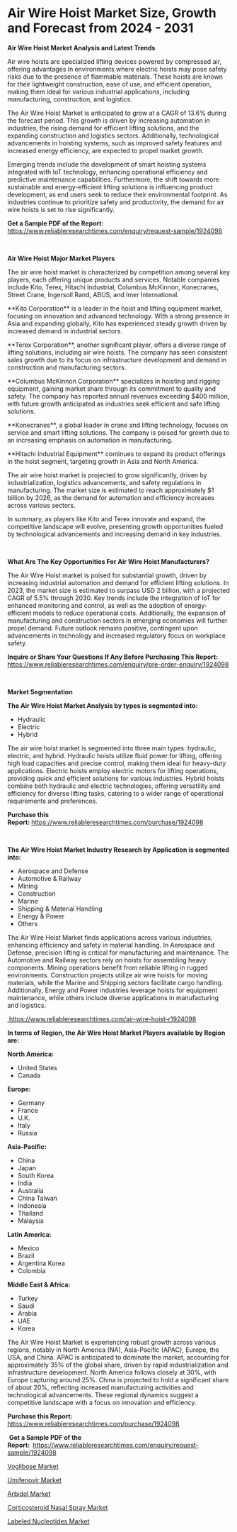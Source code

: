 <p><h1>Air Wire Hoist Market Size, Growth and Forecast from 2024 - 2031</h1></p><p><strong>Air Wire Hoist Market Analysis and Latest Trends</strong></p>
<p><p>Air wire hoists are specialized lifting devices powered by compressed air, offering advantages in environments where electric hoists may pose safety risks due to the presence of flammable materials. These hoists are known for their lightweight construction, ease of use, and efficient operation, making them ideal for various industrial applications, including manufacturing, construction, and logistics.</p><p>The Air Wire Hoist Market is anticipated to grow at a CAGR of 13.6% during the forecast period. This growth is driven by increasing automation in industries, the rising demand for efficient lifting solutions, and the expanding construction and logistics sectors. Additionally, technological advancements in hoisting systems, such as improved safety features and increased energy efficiency, are expected to propel market growth. </p><p>Emerging trends include the development of smart hoisting systems integrated with IoT technology, enhancing operational efficiency and predictive maintenance capabilities. Furthermore, the shift towards more sustainable and energy-efficient lifting solutions is influencing product development, as end users seek to reduce their environmental footprint. As industries continue to prioritize safety and productivity, the demand for air wire hoists is set to rise significantly.</p></p>
<p><strong>Get a Sample PDF of the Report:&nbsp;</strong> <a href="https://www.reliableresearchtimes.com/enquiry/request-sample/1924098?utm_campaign=1606&utm_medium=2&utm_source=Github&utm_content=ia&utm_term=24102024&utm_id=air-wire-hoist">https://www.reliableresearchtimes.com/enquiry/request-sample/1924098</a></p>
<p>&nbsp;</p>
<p><strong>Air Wire Hoist Major Market Players</strong></p>
<p><p>The air wire hoist market is characterized by competition among several key players, each offering unique products and services. Notable companies include Kito, Terex, Hitachi Industrial, Columbus McKinnon, Konecranes, Street Crane, Ingersoll Rand, ABUS, and Imer International.</p><p>**Kito Corporation** is a leader in the hoist and lifting equipment market, focusing on innovation and advanced technology. With a strong presence in Asia and expanding globally, Kito has experienced steady growth driven by increased demand in industrial sectors. </p><p>**Terex Corporation**, another significant player, offers a diverse range of lifting solutions, including air wire hoists. The company has seen consistent sales growth due to its focus on infrastructure development and demand in construction and manufacturing sectors. </p><p>**Columbus McKinnon Corporation** specializes in hoisting and rigging equipment, gaining market share through its commitment to quality and safety. The company has reported annual revenues exceeding $400 million, with future growth anticipated as industries seek efficient and safe lifting solutions.</p><p>**Konecranes**, a global leader in crane and lifting technology, focuses on service and smart lifting solutions. The company is poised for growth due to an increasing emphasis on automation in manufacturing.</p><p>**Hitachi Industrial Equipment** continues to expand its product offerings in the hoist segment, targeting growth in Asia and North America.</p><p>The air wire hoist market is projected to grow significantly, driven by industrialization, logistics advancements, and safety regulations in manufacturing. The market size is estimated to reach approximately $1 billion by 2026, as the demand for automation and efficiency increases across various sectors.</p><p>In summary, as players like Kito and Terex innovate and expand, the competitive landscape will evolve, presenting growth opportunities fueled by technological advancements and increasing demand in key industries.</p></p>
<p>&nbsp;</p>
<p><strong>What Are The Key Opportunities For Air Wire Hoist Manufacturers?</strong></p>
<p><p>The Air Wire Hoist market is poised for substantial growth, driven by increasing industrial automation and demand for efficient lifting solutions. In 2023, the market size is estimated to surpass USD 2 billion, with a projected CAGR of 5.5% through 2030. Key trends include the integration of IoT for enhanced monitoring and control, as well as the adoption of energy-efficient models to reduce operational costs. Additionally, the expansion of manufacturing and construction sectors in emerging economies will further propel demand. Future outlook remains positive, contingent upon advancements in technology and increased regulatory focus on workplace safety.</p></p>
<p><strong>Inquire or Share Your Questions If Any Before Purchasing This Report:</strong> <a href="https://www.reliableresearchtimes.com/enquiry/pre-order-enquiry/1924098?utm_campaign=1606&utm_medium=2&utm_source=Github&utm_content=ia&utm_term=24102024&utm_id=air-wire-hoist">https://www.reliableresearchtimes.com/enquiry/pre-order-enquiry/1924098</a></p>
<p>&nbsp;</p>
<p><strong>Market Segmentation</strong></p>
<p><strong>The Air Wire Hoist Market Analysis by types is segmented into:</strong></p>
<p><ul><li>Hydraulic</li><li>Electric</li><li>Hybrid</li></ul></p>
<p><p>The air wire hoist market is segmented into three main types: hydraulic, electric, and hybrid. Hydraulic hoists utilize fluid power for lifting, offering high load capacities and precise control, making them ideal for heavy-duty applications. Electric hoists employ electric motors for lifting operations, providing quick and efficient solutions for various industries. Hybrid hoists combine both hydraulic and electric technologies, offering versatility and efficiency for diverse lifting tasks, catering to a wider range of operational requirements and preferences.</p></p>
<p><strong>Purchase this Report:&nbsp;</strong><a href="https://www.reliableresearchtimes.com/purchase/1924098?utm_campaign=1606&utm_medium=2&utm_source=Github&utm_content=ia&utm_term=24102024&utm_id=air-wire-hoist">https://www.reliableresearchtimes.com/purchase/1924098</a></p>
<p>&nbsp;</p>
<p><strong>The Air Wire Hoist Market Industry Research by Application is segmented into:</strong></p>
<p><ul><li>Aerospace and Defense</li><li>Automotive & Railway</li><li>Mining</li><li>Construction</li><li>Marine</li><li>Shipping & Material Handling</li><li>Energy & Power</li><li>Others</li></ul></p>
<p><p>The Air Wire Hoist Market finds applications across various industries, enhancing efficiency and safety in material handling. In Aerospace and Defense, precision lifting is critical for manufacturing and maintenance. The Automotive and Railway sectors rely on hoists for assembling heavy components. Mining operations benefit from reliable lifting in rugged environments. Construction projects utilize air wire hoists for moving materials, while the Marine and Shipping sectors facilitate cargo handling. Additionally, Energy and Power industries leverage hoists for equipment maintenance, while others include diverse applications in manufacturing and logistics.</p></p>
<p><a href="https://www.reliableresearchtimes.com/air-wire-hoist-r1924098?utm_campaign=1606&utm_medium=2&utm_source=Github&utm_content=ia&utm_term=24102024&utm_id=air-wire-hoist">&nbsp;https://www.reliableresearchtimes.com/air-wire-hoist-r1924098</a></p>
<p><strong>In terms of Region, the Air Wire Hoist Market Players available by Region are:</strong></p>
<p>
    <p> <strong> North America: </strong>
        <ul>
            <li>United States</li>
            <li>Canada</li>
        </ul>
        </p> 
    <p> <strong> Europe: </strong>
        <ul>
            <li>Germany</li>
            <li>France</li>
            <li>U.K.</li>
            <li>Italy</li>
            <li>Russia</li>
        </ul>
        </p> 
    <p> <strong> Asia-Pacific: </strong>
        <ul>
            <li>China</li>
            <li>Japan</li>
            <li>South Korea</li>
            <li>India</li>
            <li>Australia</li>
            <li>China Taiwan</li>
            <li>Indonesia</li>
            <li>Thailand</li>
            <li>Malaysia</li>
        </ul>
        </p> 
    <p> <strong> Latin America: </strong>
        <ul>
            <li>Mexico</li>
            <li>Brazil</li>
            <li>Argentina Korea</li>
            <li>Colombia</li>
        </ul>
        </p> 
    <p> <strong> Middle East & Africa: </strong>
        <ul>
            <li>Turkey</li>
            <li>Saudi</li>
            <li>Arabia</li>
            <li>UAE</li>
            <li>Korea</li>
        </ul>
    </p>
    </p>
<p><p>The Air Wire Hoist Market is experiencing robust growth across various regions, notably in North America (NA), Asia-Pacific (APAC), Europe, the USA, and China. APAC is anticipated to dominate the market, accounting for approximately 35% of the global share, driven by rapid industrialization and infrastructure development. North America follows closely at 30%, with Europe capturing around 25%. China is projected to hold a significant share of about 20%, reflecting increased manufacturing activities and technological advancements. These regional dynamics suggest a competitive landscape with a focus on innovation and efficiency.</p></p>
<p><strong>Purchase this Report: </strong><a href="https://www.reliableresearchtimes.com/purchase/1924098?utm_campaign=1606&utm_medium=2&utm_source=Github&utm_content=ia&utm_term=24102024&utm_id=air-wire-hoist">https://www.reliableresearchtimes.com/purchase/1924098</a></p>
<p>&nbsp;<strong>Get a Sample PDF of the Report:&nbsp;&nbsp;</strong><a href="https://www.reliableresearchtimes.com/enquiry/request-sample/1924098?utm_campaign=1606&utm_medium=2&utm_source=Github&utm_content=ia&utm_term=24102024&utm_id=air-wire-hoist">https://www.reliableresearchtimes.com/enquiry/request-sample/1924098</a></p>
<p><strong></strong></p>
<p><p><a href="https://www.linkedin.com/pulse/future-innovation-global-voglibose-market-growth-opportunities-bt89e?utm_campaign=1606&utm_medium=2&utm_source=Github&utm_content=ia&utm_term=24102024&utm_id=air-wire-hoist">Voglibose Market</a></p><p><a href="https://www.linkedin.com/pulse/umifenovir-market-analysis-product-segmentation-regional-forecasts-6p7xe?utm_campaign=1606&utm_medium=2&utm_source=Github&utm_content=ia&utm_term=24102024&utm_id=air-wire-hoist">Umifenovir Market</a></p><p><a href="https://www.linkedin.com/pulse/arbidol-market-evolution-regional-adaptations-innovation-landscape-skvee?utm_campaign=1606&utm_medium=2&utm_source=Github&utm_content=ia&utm_term=24102024&utm_id=air-wire-hoist">Arbidol Market</a></p><p><a href="https://www.linkedin.com/pulse/corticosteroid-nasal-spray-revenue-growth-report-2024-2031-hqede?utm_campaign=1606&utm_medium=2&utm_source=Github&utm_content=ia&utm_term=24102024&utm_id=air-wire-hoist">Corticosteroid Nasal Spray Market</a></p><p><a href="https://www.linkedin.com/pulse/global-labeled-nucleotides-market-focus-product-type-taqman-allelic-45xue?utm_campaign=1606&utm_medium=2&utm_source=Github&utm_content=ia&utm_term=24102024&utm_id=air-wire-hoist">Labeled Nucleotides Market</a></p></p>